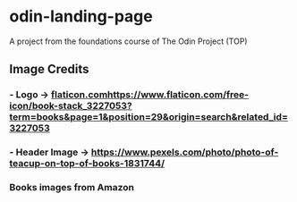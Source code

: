 # odin-landing-page
A project from the foundations course of The Odin Project (TOP)
## Image Credits 
### - Logo -> [flaticon.com](https://www.flaticon.com/free-icon/book-stack_3227053?term=books&page=1&position=29&origin=search&related_id=3227053)https://www.flaticon.com/free-icon/book-stack_3227053?term=books&page=1&position=29&origin=search&related_id=3227053
### - Header Image -> https://www.pexels.com/photo/photo-of-teacup-on-top-of-books-1831744/
### Books images from Amazon 
